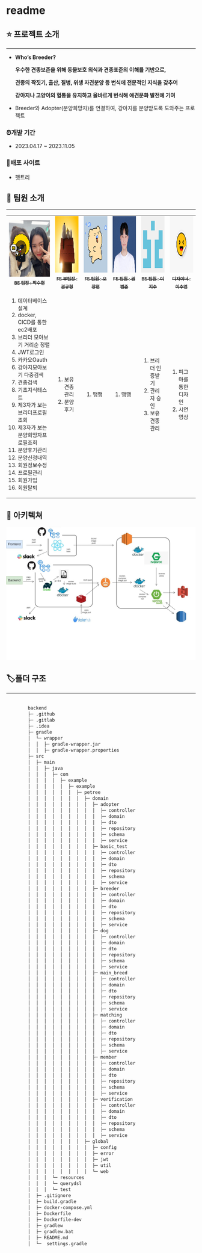# readme
## ⭐ 프로젝트 소개

---

- **Who’s Breeder?**
    
    **우수한 견종보존을 위해 동물보호 의식과 견종표준의 이해를 기반으로,**
    
    **견종의 짝짓기, 출산, 질병, 위생 자견분양 등 번식에 전문적인 지식을 갖추어**
    
    **강아지나 고양이의 혈통을 유지하고 올바르게 번식해 애견문화 발전에 기여**
    
- Breeder와 Adopter(분양희망자)를 연결하여, 강아지를 분양받도록 도와주는 프로젝트

### ⏰개발 기간

- 2023.04.17 ~ 2023.11.05

### 📎배포 사이트

- 펫트리

## 👤 팀원 소개
---
<table>
  <tbody>
    <tr>
      <td align="center"><a href="https://github.com/Suxxxxhyun"><img src="./team/박수현.jpg" width="150" height="150"/><br /><sub><b>BE 팀장 : 박수현</b></sub></a><br /></td>
      <td align="center"><a href="https://github.com/granen32"><img src="./team/권규형.jpg" width="150" height="150" alt=""/><br /><sub><b>FE 부팀장 : 권규형</b></sub></a><br /></td>
      <td align="center"><a href="https://github.com/ChanghyeonO"><img src="./team/오창현.png" width="150" height="150" alt=""/><br /><sub><b>FE 팀원 : 오창현</b></sub></a><br /></td>
      <td align="center"><a href="https://github.com/kjungit"><img src="./team/권범준.jpg" width="150" height="150" alt=""/><br /><sub><b>FE 팀원 : 권범준</b></sub></a><br /></td>
      <td align="center"><a href=""><img src="./team/이지수.png" width="150" height="150" alt=""/><br /><sub><b>BE 팀원 : 이지수</b></sub></a><br /></td>
      <td align="center"><a href=""><img src="./team/이수언.png" width="150" height="150" alt=""/><br /><sub><b>디자이너 : 이수언</b></sub></a><br /></td>
    </tr>
    <tr>
        <td>
            <ol>
                <li>데이터베이스 설계</li>
                <li>docker, CICD를 통한 ec2배포</li>
                <li>브리더 모아보기 거리순 정렬</li>
                <li>JWT로그인</li>
                <li>카카오Oauth</li>
                <li>강아지모아보기 다중검색</li>
                <li>견종검색</li>
                <li>기초지식테스트</li>
                <li>제3자가 보는 브리더프로필조회</li>
                <li>제3자가 보는 분양희망자프로필조회</li>
                <li>분양후기관리</li>
                <li>분양신청내역</li>
                <li>회원정보수정</li>
                <li>프로필관리</li>
                <li>회원가입</li>
                <li>회원탈퇴</li>
            </ol>
        </td>
        <td>
            <ol>
                <li>보유견종관리</li>
                <li>분양후기</li>
            </ol>
        </td>
        <td>
            <ol>
                <li>땡땡</li>
            </ol>
        </td>
        <td>
            <ol>
                <li>땡땡</li>
            </ol>
        </td>
        <td>
            <ol>
                <li>브리더 인증받기</li>
                <li>관리자 승인</li>
                <li>보유견종관리</li>
            </ol>
        </td>
        <td>
            <ol>
                <li>피그마를 통한 디자인</li>
                <li>시연영상</li>
            </ol>
        </td>
    </tr>
  </tbody>
</table>

## 💠 아키텍쳐 
<img src="./architecture/펫트리 아키텍쳐.jpg" >

## 🏷️폴더 구조
---
<pre>
    <code> 
        backend
        ├─ .github
        ├─ .gitlab
        ├─ .idea
        ├─ gradle
        │  └─ wrapper
        │  │  ├─ gradle-wrapper.jar
        │  │  ├─ gradle-wrapper.properties
        ├─ src
        │  ├─ main
        │  │  ├─ java
        │  │  │  ├─ com
        │  │  │  │  ├─ example
        │  │  │  │  │  ├─ example
        │  │  │  │  │  │  ├─ petree
        │  │  │  │  │  │  │  ├─ domain
        │  │  │  │  │  │  │  │  ├─ adopter
        │  │  │  │  │  │  │  │  │  ├─ controller
        │  │  │  │  │  │  │  │  │  ├─ domain
        │  │  │  │  │  │  │  │  │  ├─ dto
        │  │  │  │  │  │  │  │  │  ├─ repository
        │  │  │  │  │  │  │  │  │  ├─ schema
        │  │  │  │  │  │  │  │  │  ├─ service
        │  │  │  │  │  │  │  │  ├─ basic_test
        │  │  │  │  │  │  │  │  │  ├─ controller
        │  │  │  │  │  │  │  │  │  ├─ domain
        │  │  │  │  │  │  │  │  │  ├─ dto
        │  │  │  │  │  │  │  │  │  ├─ repository
        │  │  │  │  │  │  │  │  │  ├─ schema
        │  │  │  │  │  │  │  │  │  ├─ service
        │  │  │  │  │  │  │  │  ├─ breeder
        │  │  │  │  │  │  │  │  │  ├─ controller
        │  │  │  │  │  │  │  │  │  ├─ domain
        │  │  │  │  │  │  │  │  │  ├─ dto
        │  │  │  │  │  │  │  │  │  ├─ repository
        │  │  │  │  │  │  │  │  │  ├─ schema
        │  │  │  │  │  │  │  │  │  ├─ service
        │  │  │  │  │  │  │  │  ├─ dog
        │  │  │  │  │  │  │  │  │  ├─ controller
        │  │  │  │  │  │  │  │  │  ├─ domain
        │  │  │  │  │  │  │  │  │  ├─ dto
        │  │  │  │  │  │  │  │  │  ├─ repository
        │  │  │  │  │  │  │  │  │  ├─ schema
        │  │  │  │  │  │  │  │  │  ├─ service
        │  │  │  │  │  │  │  │  ├─ main_breed
        │  │  │  │  │  │  │  │  │  ├─ controller
        │  │  │  │  │  │  │  │  │  ├─ domain
        │  │  │  │  │  │  │  │  │  ├─ dto
        │  │  │  │  │  │  │  │  │  ├─ repository
        │  │  │  │  │  │  │  │  │  ├─ schema
        │  │  │  │  │  │  │  │  │  ├─ service
        │  │  │  │  │  │  │  │  ├─ matching
        │  │  │  │  │  │  │  │  │  ├─ controller
        │  │  │  │  │  │  │  │  │  ├─ domain
        │  │  │  │  │  │  │  │  │  ├─ dto
        │  │  │  │  │  │  │  │  │  ├─ repository
        │  │  │  │  │  │  │  │  │  ├─ schema
        │  │  │  │  │  │  │  │  │  ├─ service
        │  │  │  │  │  │  │  │  ├─ member
        │  │  │  │  │  │  │  │  │  ├─ controller
        │  │  │  │  │  │  │  │  │  ├─ domain
        │  │  │  │  │  │  │  │  │  ├─ dto
        │  │  │  │  │  │  │  │  │  ├─ repository
        │  │  │  │  │  │  │  │  │  ├─ schema
        │  │  │  │  │  │  │  │  │  ├─ service
        │  │  │  │  │  │  │  │  ├─ verification
        │  │  │  │  │  │  │  │  │  ├─ controller
        │  │  │  │  │  │  │  │  │  ├─ domain
        │  │  │  │  │  │  │  │  │  ├─ dto
        │  │  │  │  │  │  │  │  │  ├─ repository
        │  │  │  │  │  │  │  │  │  ├─ schema
        │  │  │  │  │  │  │  │  │  ├─ service
        │  │  │  │  │  │  │  ├─ global
        │  │  │  │  │  │  │  │  ├─ config
        │  │  │  │  │  │  │  │  ├─ error
        │  │  │  │  │  │  │  │  ├─ jwt
        │  │  │  │  │  │  │  │  ├─ util
        │  │  │  │  │  │  │  │  └─ web
        │  │  │  └─ resources
        │  │  │  └─ querydsl
        │  │  │  └─ test
        │  ├─ .gitignore
        │  ├─ build.gradle
        │  ├─ docker-compose.yml
        │  ├─ Dockerfile
        │  ├─ Dockerfile-dev
        │  ├─ gradlew
        │  ├─ gradlew.bat
        │  ├─ README.md
        │  └─  settings.gradle
    </code>
</pre>
